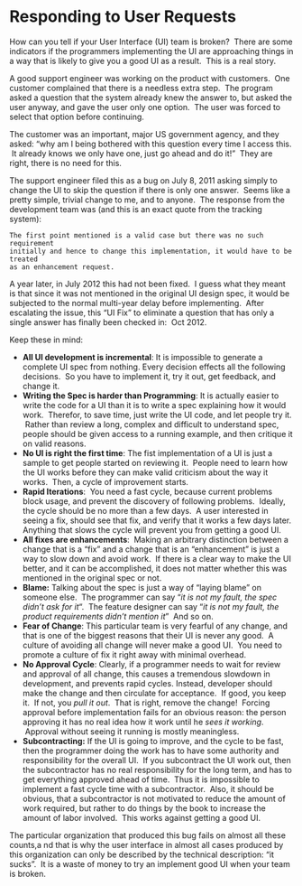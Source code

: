 #  Responding to User Requests

How can you tell if your User Interface (UI) team is broken?  There are some indicators if the programmers implementing the UI are approaching things in a way that is likely to give you a good UI as a result.  This is a real story. 

A good support engineer was working on the product with customers.  One customer complained that there is a needless extra step.  The program asked a question that the system already knew the answer to, but asked the user anyway, and gave the user only one option.  The user was forced to select that option before continuing. 

The customer was an important, major US government agency, and they asked: “why am I being bothered with this question every time I access this.  It already knows we only have one, just go ahead and do it!”  They are right, there is no need for this. 

The support engineer filed this as a bug on July 8, 2011 asking simply to change the UI to skip the question if there is only one answer.  Seems like a pretty simple, trivial change to me, and to anyone.  The response from the development team was (and this is an exact quote from the tracking system):

```
The first point mentioned is a valid case but there was no such requirement  
initially and hence to change this implementation, it would have to be treated  
as an enhancement request.
```

A year later, in July 2012 this had not been fixed.  I guess what they meant is that since it was not mentioned in the original UI design spec, it would be subjected to the normal multi-year delay before implementing.  After escalating the issue, this “UI Fix” to eliminate a question that has only a single answer has finally been checked in:  Oct 2012.
  
Keep these in mind:

*   **All UI development is incremental**: It is impossible to generate a complete UI spec from nothing. Every decision effects all the following decisions.  So you have to implement it, try it out, get feedback, and change it.
*   **Writing the Spec is harder than Programming**: It is actually easier to write the code for a UI than it is to write a spec explaining how it would work.  Therefor, to save time, just write the UI code, and let people try it.  Rather than review a long, complex and difficult to understand spec, people should be given access to a running example, and then critique it on valid reasons.
*   **No UI is right the first time**: The fist implementation of a UI is just a sample to get people started on reviewing it.  People need to learn how the UI works before they can make valid criticism about the way it works.  Then, a cycle of improvement starts.
*   **Rapid Iterations**:  You need a fast cycle, because current problems block usage, and prevent the discovery of following problems.  Ideally, the cycle should be no more than a few days.  A user interested in seeing a fix, should see that fix, and verify that it works a few days later. Anything that slows the cycle will prevent you from getting a good UI.
*   **All fixes are enhancements**:  Making an arbitrary distinction between a change that is a “fix” and a change that is an “enhancement” is just a way to slow down and avoid work.  If there is a clear way to make the UI better, and it can be accomplished, it does not matter whether this was mentioned in the original spec or not.
*   **Blame:** Talking about the spec is just a way of “laying blame” on someone else.  The programmer can say “_it is not my fault, the spec didn’t ask for it_“.  The feature designer can say “_it is not my fault, the product requirements didn’t mention it_”  And so on.
*   **Fear of Change**: This particular team is very fearful of any change, and that is one of the biggest reasons that their UI is never any good.  A culture of avoiding all change will never make a good UI.  You need to promote a culture of fix it right away with minimal overhead.
*   **No Approval Cycle**: Clearly, if a programmer needs to wait for review and approval of all change, this causes a tremendous slowdown in development, and prevents rapid cycles. Instead, developer should make the change and then circulate for acceptance.  If good, you keep it.  If not, you _pull it out_.  That is right, remove the change!  Forcing approval before implementation fails for an obvious reason: the person approving it has no real idea how it work until he _sees it working_.  Approval without seeing it running is mostly meaningless.
*   **Subcontracting:** If the UI is going to improve, and the cycle to be fast, then the programmer doing the work has to have some authority and responsibility for the overall UI.  If you subcontract the UI work out, then the subcontractor has no real responsibility for the long term, and has to get everything approved ahead of time.  Thus it is impossible to implement a fast cycle time with a subcontractor.  Also, it should be obvious, that a subcontractor is not motivated to reduce the amount of work required, but rather to do things by the book to increase the amount of labor involved.  This works against getting a good UI.

The particular organization that produced this bug fails on almost all these counts,a nd that is why the user interface in almost all cases produced by this organization can only be described by the technical description: “it sucks”.  It is a waste of money to try an implement good UI when your team is broken.
